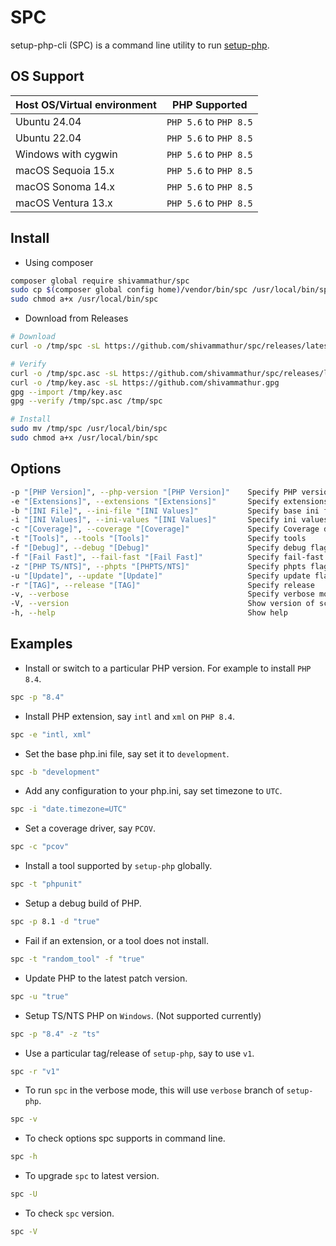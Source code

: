 # SPC

setup-php-cli (SPC) is a command line utility to run [setup-php](https://github.com/shivammathur/setup-php).

## OS Support

|Host OS/Virtual environment|PHP Supported|
|--- |--- |
|Ubuntu 24.04|`PHP 5.6` to `PHP 8.5`|
|Ubuntu 22.04|`PHP 5.6` to `PHP 8.5`|
|Windows with cygwin|`PHP 5.6` to `PHP 8.5`|
|macOS Sequoia 15.x|`PHP 5.6` to `PHP 8.5`|
|macOS Sonoma 14.x|`PHP 5.6` to `PHP 8.5`|
|macOS Ventura 13.x|`PHP 5.6` to `PHP 8.5`|

## Install

- Using composer

```bash
composer global require shivammathur/spc
sudo cp $(composer global config home)/vendor/bin/spc /usr/local/bin/spc
sudo chmod a+x /usr/local/bin/spc
```

- Download from Releases

```bash
# Download
curl -o /tmp/spc -sL https://github.com/shivammathur/spc/releases/latest/download/spc

# Verify
curl -o /tmp/spc.asc -sL https://github.com/shivammathur/spc/releases/latest/download/spc.asc
curl -o /tmp/key.asc -sL https://github.com/shivammathur.gpg
gpg --import /tmp/key.asc
gpg --verify /tmp/spc.asc /tmp/spc

# Install
sudo mv /tmp/spc /usr/local/bin/spc
sudo chmod a+x /usr/local/bin/spc
```

## Options

```bash
-p "[PHP Version]", --php-version "[PHP Version]"    Specify PHP version (Required if PHP is not installed)
-e "[Extensions]", --extensions "[Extensions]"       Specify extensions
-b "[INI File]", --ini-file "[INI Values]"           Specify base ini file
-i "[INI Values]", --ini-values "[INI Values]"       Specify ini values
-c "[Coverage]", --coverage "[Coverage]"             Specify Coverage driver
-t "[Tools]", --tools "[Tools]"                      Specify tools
-f "[Debug]", --debug "[Debug]"                      Specify debug flag
-f "[Fail Fast]", --fail-fast "[Fail Fast]"          Specify fail-fast flag
-z "[PHP TS/NTS]", --phpts "[PHPTS/NTS]"             Specify phpts flag
-u "[Update]", --update "[Update]"                   Specify update flag
-r "[TAG]", --release "[TAG]"                        Specify release
-v, --verbose                                        Specify verbose mode
-V, --version                                        Show version of script
-h, --help                                           Show help
```

## Examples

- Install or switch to a particular PHP version. For example to install `PHP 8.4`.

```bash
spc -p "8.4"
```

- Install PHP extension, say `intl` and `xml` on `PHP 8.4`.

```bash
spc -e "intl, xml"
```

- Set the base php.ini file, say set it to `development`.

```bash
spc -b "development"
```

- Add any configuration to your php.ini, say set timezone to `UTC`.

```bash
spc -i "date.timezone=UTC"
```

- Set a coverage driver, say `PCOV`.

```bash
spc -c "pcov"
```

- Install a tool supported by `setup-php` globally.

```bash
spc -t "phpunit"
```

- Setup a debug build of PHP.

```bash
spc -p 8.1 -d "true"
```

- Fail if an extension, or a tool does not install.

```bash
spc -t "random_tool" -f "true"
```

- Update PHP to the latest patch version.

```bash
spc -u "true"
```

- Setup TS/NTS PHP on `Windows`. (Not supported currently)

```bash
spc -p "8.4" -z "ts"
```

- Use a particular tag/release of `setup-php`, say to use `v1`.

```bash
spc -r "v1"
```

- To run `spc` in the verbose mode, this will use `verbose` branch of `setup-php`.

```bash
spc -v
```

- To check options spc supports in command line.

```bash
spc -h
```

- To upgrade `spc` to latest version.

```bash
spc -U
```

- To check `spc` version.

```bash
spc -V
```
